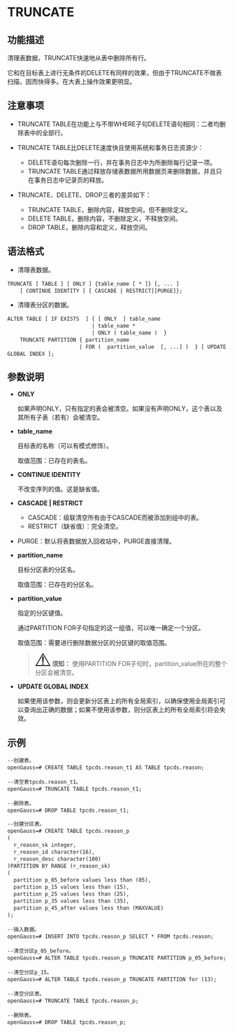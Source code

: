 # TRUNCATE<a name="ZH-CN_TOPIC_0289900169"></a>

## 功能描述<a name="zh-cn_topic_0283137291_zh-cn_topic_0237122193_zh-cn_topic_0059777694_sf3e0cbc4893c4042ac208fca35e705e8"></a>

清理表数据，TRUNCATE快速地从表中删除所有行。

它和在目标表上进行无条件的DELETE有同样的效果，但由于TRUNCATE不做表扫描，因而快得多。在大表上操作效果更明显。

## 注意事项<a name="zh-cn_topic_0283137291_zh-cn_topic_0237122193_section5258164117111"></a>

-   TRUNCATE TABLE在功能上与不带WHERE子句DELETE语句相同：二者均删除表中的全部行。
-   TRUNCATE TABLE比DELETE速度快且使用系统和事务日志资源少：
    -   DELETE语句每次删除一行，并在事务日志中为所删除每行记录一项。
    -   TRUNCATE TABLE通过释放存储表数据所用数据页来删除数据，并且只在事务日志中记录页的释放。

-   TRUNCATE、DELETE、DROP三者的差异如下：
    -   TRUNCATE TABLE，删除内容，释放空间，但不删除定义。
    -   DELETE TABLE，删除内容，不删除定义，不释放空间。
    -   DROP TABLE，删除内容和定义，释放空间。


## 语法格式<a name="zh-cn_topic_0283137291_zh-cn_topic_0237122193_zh-cn_topic_0059777694_s8446a9bd83d843dfa13302117908ed38"></a>

-   清理表数据。

```
TRUNCATE [ TABLE ] [ ONLY ] {table_name [ * ]} [, ... ]
    [ CONTINUE IDENTITY ] [ CASCADE | RESTRICT][PURGE]};
```

-   清理表分区的数据。

```
ALTER TABLE [ IF EXISTS  ] { [ ONLY  ] table_name  
                           | table_name *  
                           | ONLY ( table_name )  } 
    TRUNCATE PARTITION { partition_name  
                       | FOR (  partition_value  [, ...] )  } [ UPDATE GLOBAL INDEX ];
```

## 参数说明<a name="zh-cn_topic_0283137291_zh-cn_topic_0237122193_zh-cn_topic_0059777694_sdbad1b573aae49f5aeba613b6fc3130d"></a>

-   **ONLY**

    如果声明ONLY，只有指定的表会被清空。如果没有声明ONLY，这个表以及其所有子表（若有）会被清空。

-   **table\_name**

    目标表的名称（可以有模式修饰）。

    取值范围：已存在的表名。

-   **CONTINUE IDENTITY**

    不改变序列的值。这是缺省值。

-   **CASCADE | RESTRICT**
    -   CASCADE：级联清空所有由于CASCADE而被添加到组中的表。
    -   RESTRICT（缺省值）：完全清空。

-   PURGE：默认将表数据放入回收站中，PURGE直接清理。
-   **partition\_name**

    目标分区表的分区名。

    取值范围：已存在的分区名。

-   **partition\_value**

    指定的分区键值。

    通过PARTITION FOR子句指定的这一组值，可以唯一确定一个分区。

    取值范围：需要进行删除数据分区的分区键的取值范围。

    >![](public_sys-resources/icon-notice.gif) **须知：** 
    >使用PARTITION FOR子句时，partition\_value所在的整个分区会被清空。


-   **UPDATE GLOBAL INDEX**

    如果使用该参数，则会更新分区表上的所有全局索引，以确保使用全局索引可以查询出正确的数据；如果不使用该参数，则分区表上的所有全局索引将会失效。


## 示例<a name="zh-cn_topic_0283137291_zh-cn_topic_0237122193_zh-cn_topic_0059777694_sfa74039cf5ab429abe7b4980088b2c5e"></a>

```
--创建表。
openGauss=# CREATE TABLE tpcds.reason_t1 AS TABLE tpcds.reason;

--清空表tpcds.reason_t1。
openGauss=# TRUNCATE TABLE tpcds.reason_t1;

--删除表。
openGauss=# DROP TABLE tpcds.reason_t1;
```

```
--创建分区表。
openGauss=# CREATE TABLE tpcds.reason_p
(
  r_reason_sk integer,
  r_reason_id character(16),
  r_reason_desc character(100)
)PARTITION BY RANGE (r_reason_sk)
(
  partition p_05_before values less than (05),
  partition p_15 values less than (15),
  partition p_25 values less than (25),
  partition p_35 values less than (35),
  partition p_45_after values less than (MAXVALUE)
);

--插入数据。
openGauss=# INSERT INTO tpcds.reason_p SELECT * FROM tpcds.reason;

--清空分区p_05_before。
openGauss=# ALTER TABLE tpcds.reason_p TRUNCATE PARTITION p_05_before;

--清空分区p_15。
openGauss=# ALTER TABLE tpcds.reason_p TRUNCATE PARTITION for (13);

--清空分区表。
openGauss=# TRUNCATE TABLE tpcds.reason_p;

--删除表。
openGauss=# DROP TABLE tpcds.reason_p;
```

